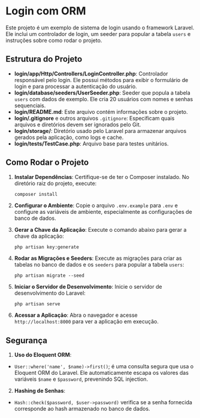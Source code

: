 # Login com ORM

Este projeto é um exemplo de sistema de login usando o framework Laravel. Ele inclui um controlador de login, um seeder para popular a tabela `users` e instruções sobre como rodar o projeto.

## Estrutura do Projeto

- **login/app/Http/Controllers/LoginController.php**: Controlador responsável pelo login. Ele possui métodos para exibir o formulário de login e para processar a autenticação do usuário.
- **login/database/seeders/UserSeeder.php**: Seeder que popula a tabela `users` com dados de exemplo. Ele cria 20 usuários com nomes e senhas sequenciais.
- **login/README.md**: Este arquivo contém informações sobre o projeto.
- **login/.gitignore** e outros arquivos `.gitignore`: Especificam quais arquivos e diretórios devem ser ignorados pelo Git.
- **login/storage/**: Diretório usado pelo Laravel para armazenar arquivos gerados pela aplicação, como logs e cache.
- **login/tests/TestCase.php**: Arquivo base para testes unitários.

## Como Rodar o Projeto

1. **Instalar Dependências**:
   Certifique-se de ter o Composer instalado. No diretório raiz do projeto, execute:
   ```sh
   composer install
    ```


2. **Configurar o Ambiente**:
    Copie o arquivo `.env.example` para `.env` e configure as variáveis de ambiente, especialmente as configurações de banco de dados.

3. **Gerar a Chave da Aplicação**:
    Execute o comando abaixo para gerar a chave da aplicação:
    ```
    php artisan key:generate
    ```
    

4. **Rodar as Migrações e Seeders**: Execute as migrações para criar as tabelas no banco de dados e os `seeders` para popular a tabela `users`:
    ```
    php artisan migrate --seed
    ```

5. **Iniciar o Servidor de Desenvolvimento**:
    Inicie o servidor de desenvolvimento do Laravel:
    ```
    php artisan serve
    ```

6. **Acessar a Aplicação**:
    Abra o navegador e acesse `http://localhost:8000` para ver a aplicação em execução.


## Segurança

1. **Uso do Eloquent ORM**:

- `User::where('name', $name)->first()`; é uma consulta segura que usa o Eloquent ORM do Laravel. Ele automaticamente escapa os valores das variáveis `$name` e `$password`, prevenindo SQL injection.

2. **Hashing de Senhas**:

- `Hash::check($password, $user->password)` verifica se a senha fornecida corresponde ao hash armazenado no banco de dados.